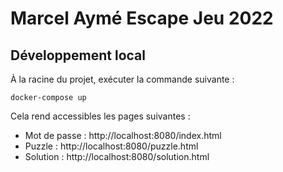 # Marcel Aymé Escape Jeu 2022

## Développement local

À la racine du projet, exécuter la commande suivante : 

```
docker-compose up
```

Cela rend accessibles les pages suivantes :

- Mot de passe : http://localhost:8080/index.html 
- Puzzle : http://localhost:8080/puzzle.html 
- Solution : http://localhost:8080/solution.html 

